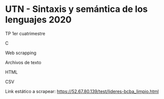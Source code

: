 # UTN - Sintaxis y semántica de los lenguajes 2020

TP 1er cuatrimestre

C

Web scrapping

Archivos de texto

HTML

CSV


Link estático a scrapear:
https://52.67.80.139/test/lideres-bcba_limpio.html
